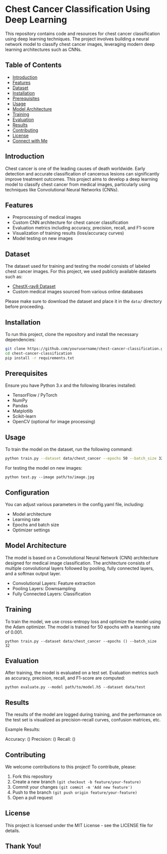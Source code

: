 # Chest Cancer Classification Using Deep Learning

This repository contains code and resources for chest cancer classification using deep learning techniques. The project involves building a neural network model to classify chest cancer images, leveraging modern deep learning architectures such as CNNs.

## Table of Contents
- [Introduction](#introduction)
- [Features](#features)
- [Dataset](#dataset)
- [Installation](#installation)
- [Prerequisites](#prerequisites)
- [Usage](#usage)
- [Model Architecture](#model-architecture)
- [Training](#training)
- [Evaluation](#evaluation)
- [Results](#results)
- [Contributing](#contributing)
- [License](#license)
- [Connect with Me](#connect-with-me)

## Introduction

Chest cancer is one of the leading causes of death worldwide. Early detection and accurate classification of cancerous lesions can significantly improve treatment outcomes. This project aims to develop a deep learning model to classify chest cancer from medical images, particularly using techniques like Convolutional Neural Networks (CNNs).

## Features
- Preprocessing of medical images
- Custom CNN architecture for chest cancer classification
- Evaluation metrics including accuracy, precision, recall, and F1-score
- Visualization of training results (loss/accuracy curves)
- Model testing on new images

## Dataset

The dataset used for training and testing the model consists of labeled chest cancer images. For this project, we used publicly available datasets such as:
- [ChestX-ray8 Dataset](https://nihcc.app.box.com/v/ChestXray-NIHCC)
- Custom medical images sourced from various online databases

Please make sure to download the dataset and place it in the `data/` directory before proceeding.

## Installation

To run this project, clone the repository and install the necessary dependencies:

```bash
git clone https://github.com/yourusername/chest-cancer-classification.git
cd chest-cancer-classification
pip install -r requirements.txt
```

## Prerequisites

Ensure you have Python 3.x and the following libraries installed:

- TensorFlow / PyTorch
- NumPy
- Pandas
- Matplotlib
- Scikit-learn
- OpenCV (optional for image processing)

## Usage

To train the model on the dataset, run the following command:
```bash
python train.py --dataset data/chest_cancer --epochs 50 --batch_size 32
```
For testing the model on new images:
```
python test.py --image path/to/image.jpg
```
## Configuration

You can adjust various parameters in the config.yaml file, including:
- Model architecture
- Learning rate
- Epochs and batch size
- Optimizer settings

## Model Architecture

The model is based on a Convolutional Neural Network (CNN) architecture designed for medical image classification. The architecture consists of multiple convolutional layers followed by pooling, fully connected layers, and a softmax output layer.

- Convolutional Layers: Feature extraction
- Pooling Layers: Downsampling
- Fully Connected Layers: Classification

## Training

To train the model, we use cross-entropy loss and optimize the model using the Adam optimizer. The model is trained for 50 epochs with a learning rate of 0.001.
```
python train.py --dataset data/chest_cancer --epochs () --batch_size 32
```

## Evaluation
After training, the model is evaluated on a test set. Evaluation metrics such as accuracy, precision, recall, and F1-score are computed:
```
python evaluate.py --model path/to/model.h5 --dataset data/test
```

## Results
The results of the model are logged during training, and the performance on the test set is visualized as precision-recall curves, confusion matrices, etc.

Example Results:

Accuracy: ()
Precision: ()
Recall: ()

## Contributing
We welcome contributions to this project! To contribute, please:

1. Fork this repository
2. Create a new branch `(git checkout -b feature/your-feature)`
3. Commit your changes `(git commit -m 'Add new feature')`
4. Push to the branch `(git push origin feature/your-feature)`
5. Open a pull request

## License
This project is licensed under the MIT License - see the LICENSE file for details.

## Thank You!